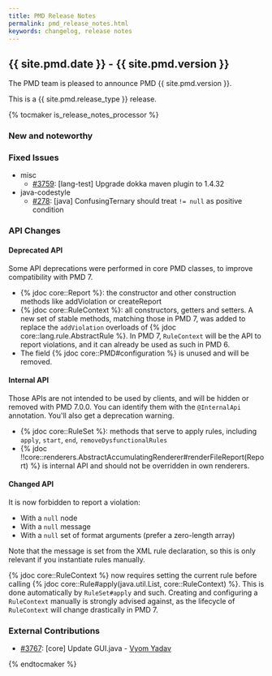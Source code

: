 ```yaml
---
title: PMD Release Notes
permalink: pmd_release_notes.html
keywords: changelog, release notes
---
```


<!-- NOTE: THESE RELEASE NOTES ARE THOSE FROM MASTER -->
<!-- They were copied to avoid merge conflicts when merging back master -->
<!-- the 7_0_0_release_notes.md is the page to be used when adding new 7.0.0 changes -->


## {{ site.pmd.date }} - {{ site.pmd.version }}

The PMD team is pleased to announce PMD {{ site.pmd.version }}.

This is a {{ site.pmd.release_type }} release.

{% tocmaker is_release_notes_processor %}

### New and noteworthy

### Fixed Issues

*   misc
    *   [#3759](https://github.com/pmd/pmd/issues/3759): \[lang-test] Upgrade dokka maven plugin to 1.4.32
*   java-codestyle
    *   [#278](https://github.com/pmd/pmd/issues/278): \[java] ConfusingTernary should treat `!= null` as positive condition

### API Changes

#### Deprecated API

Some API deprecations were performed in core PMD classes, to improve compatibility with PMD 7.
- {% jdoc core::Report %}: the constructor and other construction methods like addViolation or createReport
- {% jdoc core::RuleContext %}: all constructors, getters and setters. A new set
of stable methods, matching those in PMD 7, was added to replace the `addViolation`
overloads of {% jdoc core::lang.rule.AbstractRule %}. In PMD 7, `RuleContext` will
be the API to report violations, and it can already be used as such in PMD 6.
- The field {% jdoc core::PMD#configuration %} is unused and will be removed.

#### Internal API

Those APIs are not intended to be used by clients, and will be hidden or removed with PMD 7.0.0.
You can identify them with the `@InternalApi` annotation. You'll also get a deprecation warning.

- {% jdoc core::RuleSet %}: methods that serve to apply rules, including `apply`, `start`, `end`, `removeDysfunctionalRules`
- {% jdoc !!core::renderers.AbstractAccumulatingRenderer#renderFileReport(Report) %} is internal API
  and should not be overridden in own renderers.

#### Changed API

It is now forbidden to report a violation:
- With a `null` node
- With a `null` message
- With a `null` set of format arguments (prefer a zero-length array)

Note that the message is set from the XML rule declaration, so this is only relevant
if you instantiate rules manually.

{% jdoc core::RuleContext %} now requires setting the current rule before calling
{% jdoc core::Rule#apply(java.util.List, core::RuleContext) %}. This is
done automatically by `RuleSet#apply` and such. Creating and configuring a
`RuleContext` manually is strongly advised against, as the lifecycle of `RuleContext`
will change drastically in PMD 7.

### External Contributions

*   [#3767](https://github.com/pmd/pmd/pull/3767): \[core] Update GUI.java - [Vyom Yadav](https://github.com/Vyom-Yadav)

{% endtocmaker %}

